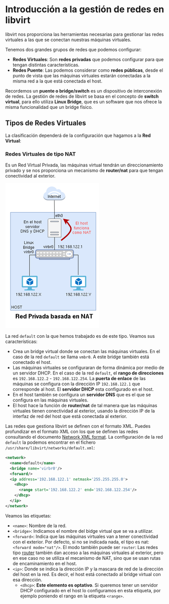 # Introducción a la gestión de redes en libvirt

libvirt nos proporciona las herramientas necesarias para gestionar las redes virtuales a las que se conectan nuestras máquinas virtuales.

Tenemos dos grandes grupos de redes que podemos configurar:

* **Redes Virtuales**: Son **redes privadas** que podemos configurar para que tengan distintas características.
* **Redes Puente**: Las podemos considerar como **redes públicas**, desde el punto de vista que las máquinas virtuales estarán conectadas a la misma red a la que está conectada el host.

Recordemos un **puente o bridge/switch** es un dispositivo de interconexión de redes. La gestión de redes de libvirt se basa en el concepto de **switch virtual**, para ello utiliza **Linux Bridge**, que es un software que nos ofrece la misma funcionalidad que un bridge físico.

## Tipos de Redes Virtuales

La clasificación dependerá de la configuración que hagamos a la **Red Virtual**:

### Redes Virtuales de tipo NAT

Es un Red Virtual Privada, las máquinas virtual tendrán un direccionamiento privado y se nos proporciona un mecanismo de **router/nat** para que tengan conectividad al exterior.

![red_nat](img/red_nat.drawio.png)

La red `default` con la que hemos trabajado es de este tipo. Veamos sus características:

* Crea un bridge virtual donde se conectan las máquinas virtuales. En el caso de la red `default` se llama `vmbr0`. A este bridge también está conectado el host.
* Las máquinas virtuales se configuraran de forma dinámica por medio de un servidor DHCP. En el caso de la red `default`, el **rango de direcciones** es `192.168.122.2` - `192.168.122.254`. La **puerta de enlace** de las máquinas se configura con la dirección IP `192.168.122.1` que corresponde al host. El **servidor DHCP** esta configurado en el host. 
* En el host también se configura un **servidor DNS** que es el que se configura en las máquinas virtuales.
* El host hace la función de **router/nat** de tal manera que las máquinas virtuales tienen conectividad al exterior, usando la dirección IP de la interfaz de red del host que está conectada al exterior.

Las redes que gestiona libvirt se definen con el formato XML. Puedes profundizar en el formato XML con los que se definen las redes consultando el documento [Network XML format](https://libvirt.org/formatnetwork.html). La configuración de la red `default` la podemos encontrar en el fichero `/usr/share/libvirt/networks/default.xml`:

```xml
<network>
  <name>default</name>
  <bridge name='virbr0'/>
  <forward/>
  <ip address='192.168.122.1' netmask='255.255.255.0'>
    <dhcp>
      <range start='192.168.122.2' end='192.168.122.254'/>
    </dhcp>
  </ip>
</network>
```

Veamos las etiquetas:

* `<name>`: Nombre de la red.
* `<bridge>`: Indicamos el nombre del bidge virtual que se va a utilizar.
* `<forward>`: Indica que las máquinas virtuales van a tener conectividad con el exterior. Por defecto, si no se indicada nada, el tipo es nat: `<forward mode="nat"/>`. El modo también puede ser `router`: Las redes tipo [router](https://wiki.libvirt.org/page/VirtualNetworking#Routed_mode) también dan acceso a las máquinas virtuales al exterior, pero en ese caso no se utiliza el mecanismo de NAT, sino que se usan rutas de encaminamiento en el host.
* `<ip>`: Donde se indica la dirección IP y la mascara de red de la dirección del host en la red. Es decir, el host está conectado al bridge virtual con esa dirección.
	* `<dhcp>`: **Este elemento es optativo**. Si queremos tener un servidor DHCP configurado en el host lo configuramos en esta etiqueta, por ejemplo poniendo el rango en la etiqueta `<range>`. 
	

